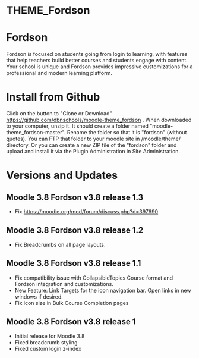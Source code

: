 THEME_Fordson
===========

# Fordson

Fordson is focused on students going from login to learning, with features that help teachers build better courses and students engage with content. Your school is unique and Fordson provides impressive customizations for a professional and modern learning platform. 

# Install from Github
Click on the button to "Clone or Download" https://github.com/dbnschools/moodle-theme_fordson . When downloaded to your computer, unzip it. It should create a folder named "moodle-theme_fordson-master". Rename the folder so that it is "fordson" (without quotes). You can FTP that folder to your moodle site in /moodle/theme/ directory. Or you can create a new ZIP file of the "fordson" folder and upload and install it via the Plugin Administration in Site Administration.


# Versions and Updates

## Moodle 3.8 Fordson v3.8 release 1.3
* Fix https://moodle.org/mod/forum/discuss.php?d=397690

## Moodle 3.8 Fordson v3.8 release 1.2
* Fix Breadcrumbs on all page layouts.

## Moodle 3.8 Fordson v3.8 release 1.1
* Fix compatibility issue with CollapsibleTopics Course format and Fordson integration and customizations.
* New Feature:  Link Targets for the icon navigation bar. Open links in new windows if desired.
* Fix icon size in Bulk Course Completion pages

## Moodle 3.8 Fordson v3.8 release 1
* Initial release for Moodle 3.8
* Fixed breadcrumb styling
* Fixed custom login z-index